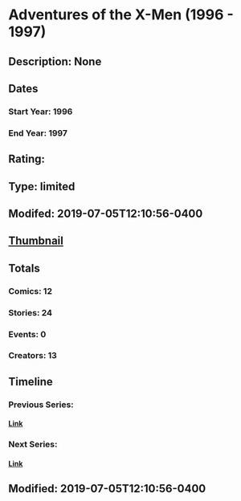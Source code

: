 # Adventures of the X-Men (1996 - 1997)
## Description: None
## Dates
### Start Year: 1996
### End Year: 1997
## Rating: 
## Type: limited
## Modifed: 2019-07-05T12:10:56-0400
## [Thumbnail](http://i.annihil.us/u/prod/marvel/i/mg/6/70/5d1f76144a37e.jpg)
## Totals
### Comics: 12
### Stories: 24
### Events: 0
### Creators: 13
## Timeline
### Previous Series: 
#### [Link]()
### Next Series: 
#### [Link]()
## Modified: 2019-07-05T12:10:56-0400
